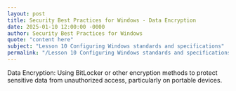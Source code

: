 ```yaml
---
layout: post
title: Security Best Practices for Windows - Data Encryption
date: 2025-01-10 12:00:00 -0000
author: Security Best Practices for Windows
quote: "content here"
subject: "Lesson 10 Configuring Windows standards and specifications"
permalink: "/Lesson 10 Configuring Windows standards and specifications/Security Best Practices for Windows/Security Best Practices for Windows - Data Encryption"
---
```


Data Encryption: Using BitLocker or other encryption methods to protect sensitive data from unauthorized access, particularly on portable devices.

